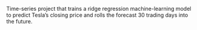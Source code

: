 Time-series project that trains a ridge regression machine-learning model to predict Tesla’s closing price and rolls the forecast 30 trading days into the future.
